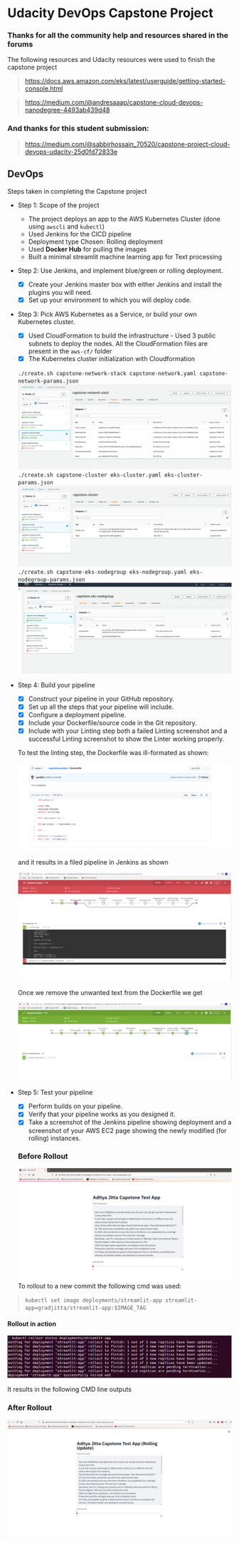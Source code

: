 # Udacity DevOps Capstone Project

### Thanks for all the community help and resources shared in the forums

The following resources and Udacity resources were used to finish the capstone project

> https://docs.aws.amazon.com/eks/latest/userguide/getting-started-console.html

> https://medium.com/@andresaaap/capstone-cloud-devops-nanodegree-4493ab439d48

### And thanks for this student submission:

> https://medium.com/@sabbirhossain_70520/capstone-project-cloud-devops-udacity-25d0fd72833e


## DevOps


Steps taken in completing the Capstone project

- Step 1: Scope of the project

  - The project deploys an app to the AWS Kubernetes Cluster (done using `awscli` and `kubectl`)
  - Used Jenkins for the CICD pipeline 
  - Deployment type Chosen: Rolling deployment
  - Used **Docker Hub** for pulling the images
  - Built a minimal streamlit machine learning app for Text processing

- Step 2: Use Jenkins, and implement blue/green or rolling deployment.
  - [x] Create your Jenkins master box with either Jenkins and install the plugins you will need.
  - [x] Set up your environment to which you will deploy code.
  
- Step 3: Pick AWS Kubernetes as a Service, or build your own Kubernetes cluster.
  - [x] Used CloudFormation to build the infrastructure
        - Used 3 public subnets to deploy the nodes. All the CloudFormation files are present in the `aws-cf/` folder
  - [x] The Kubernetes cluster initialization with Cloudformation
  
  `./create.sh capstone-network-stack capstone-network.yaml capstone-network-params.json`
  ![Stack1](./assets/network_stack.png "Network")
  `./create.sh capstone-cluster eks-cluster.yaml eks-cluster-params.json`
  ![Stack2](./assets/cluster_stack.png "Cluster")
  `./create.sh capstone-eks-nodegroup eks-nodegroup.yaml eks-nodegroup-params.json`
  ![Stack3](./assets/nodegroup_stack.png "Nodegroup")

- Step 4: Build your pipeline
  - [x] Construct your pipeline in your GitHub repository.
  - [x] Set up all the steps that your pipeline will include.
  - [x] Configure a deployment pipeline.
  - [x] Include your Dockerfile/source code in the Git repository.
  - [x] Include with your Linting step both a failed Linting screenshot and a successful Linting screenshot to show the Linter working properly.
  
  To test the linting step, the Dockerfile was ill-formated as shown:
  
  ![Lint](./assets/badDockefile.png "Poorly formatted Dockerfile")
  
  and it results in a filed pipeline in Jenkins as shown
  
  ![Fail](./assets/failed_lint.png "failed pipeline")
   
   Once we remove the unwanted text from the Dockerfile we get
   
   ![Pass](./assets/lint_pass.png "Passed pipeline pipeline")
  
  
- Step 5: Test your pipeline
  - [x] Perform builds on your pipeline.
  - [x] Verify that your pipeline works as you designed it.
  - [x] Take a screenshot of the Jenkins pipeline showing deployment and a screenshot of your AWS EC2 page showing the newly modified (for rolling) instances.
  ### Before Rollout
  ![UI](./assets/original_ui.png "Before Rollout")
  To rollout to a new commit the following cmd was used:
  
> `kubectl set image deployments/streamlit-app streamlit-app=gradjitta/streamlit-app:$IMAGE_TAG`

#### Rollout in action
![Rollout](./assets/rolling_action.png "CMD line output for rollout strategy")

It results in the following CMD line outputs

  ### After Rollout
  ![UI](./assets/rolling_update_ui.png "After Rollout")
